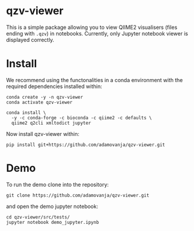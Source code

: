 # qzv-viewer

This is a simple package allowing you to view QIIME2 visualisers (files ending with `.qzv`) in notebooks. Currently, only Jupyter notebook viewer is displayed correctly. 

# Install
We recommend using the functonalities in a conda environment with the required dependencies installed within:
```
conda create -y -n qzv-viewer
conda activate qzv-viewer

conda install \
  -y -c conda-forge -c bioconda -c qiime2 -c defaults \
  qiime2 q2cli xmltodict jupyter
```
Now install qzv-viewer within:
```
pip install git+https://github.com/adamovanja/qzv-viewer.git
```

# Demo

To run the demo clone into the repository:

```
git clone https://github.com/adamovanja/qzv-viewer.git
```

and open the demo jupyter notebook:
```
cd qzv-viewer/src/tests/
jupyter notebook demo_jupyter.ipynb

```
